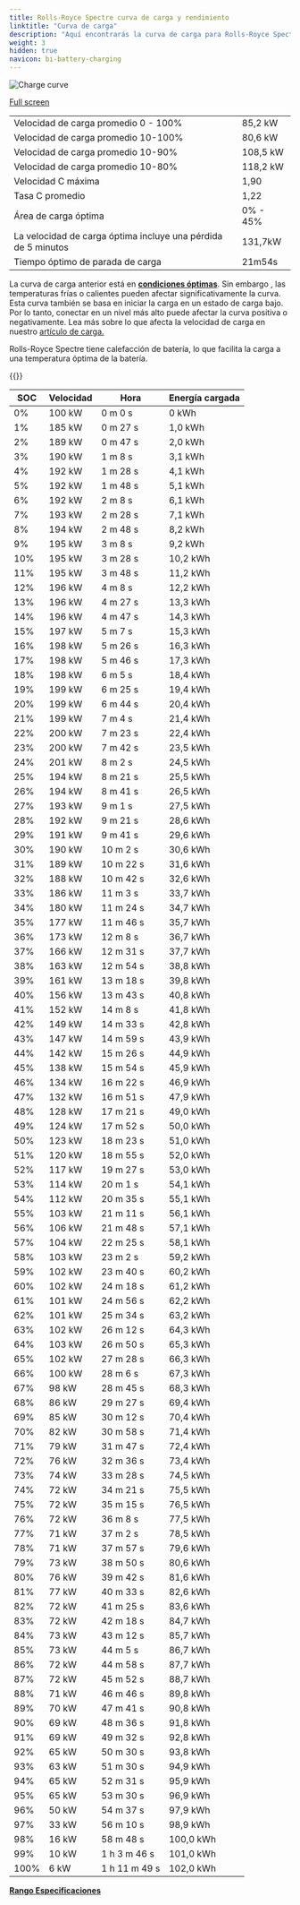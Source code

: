 ```yaml
---
title: Rolls-Royce Spectre curva de carga y rendimiento
linktitle: "Curva de carga"
description: "Aquí encontrarás la curva de carga para Rolls-Royce Spectre."
weight: 3
hidden: true
navicon: bi-battery-charging
---
```

<!-- markdownlint-disable MD033 -->
<img src="../chargingcurve.svg" alt="Charge curve" class="img-fluid">

[Full screen](../chargingcurve.svg)


<table class="table table-striped border">
<tbody>
<tr>
<td>Velocidad de carga promedio 0 - 100%</td><td>85,2 kW</td>
</tr>
<tr>
<td>Velocidad de carga promedio 10-100%</td><td>80,6 kW</td>
</tr>
<tr>
<td>Velocidad de carga promedio 10-90%</td><td>108,5 kW</td>
</tr>
<tr>
<td>Velocidad de carga promedio 10-80%</td><td>118,2 kW</td>
</tr>
<tr>
<td>Velocidad C máxima</td><td>1,90</td>
</tr>
<tr>
<td>Tasa C promedio</td><td>1,22</td>
</tr>
<tr>
<td>Área de carga óptima</td><td>0% - 45%</td>
</tr>
<tr>
<td>La velocidad de carga óptima incluye una pérdida de 5 minutos</td><td>131,7kW</td>
</tr>
<tr>
<td>Tiempo óptimo de parada de carga</td><td>21m54s</td>
</tr>
</tbody>
</table>


La curva de carga anterior está en **[condiciones óptimas](../../../../../technology/battery/charging/#temperatura)**. Sin embargo , las temperaturas frías o calientes pueden afectar significativamente la curva. Esta curva también se basa en iniciar la carga en un estado de carga bajo. Por lo tanto, conectar en un nivel más alto puede afectar la curva positiva o negativamente. Lea más sobre lo que afecta la velocidad de carga en nuestro [artículo de carga.](../../../../../technology/battery/charging/)


Rolls-Royce Spectre tiene calefacción de batería, lo que facilita la carga a una temperatura óptima de la batería.


{{<evkxdisplayaddarticle />}}
<table class="table table-striped border">
<thead>
<tr><th>SOC</th><th>Velocidad</th><th>Hora</th><th>Energía cargada</th></tr>
</thead>
<tbody>
<tr>
<td>0%</td><td>100 kW</td><td> 0 m 0 s </td><td>0 kWh </td>
</tr>
<tr>
<td>1%</td><td>185 kW</td><td> 0 m 27 s </td><td>1,0 kWh </td>
</tr>
<tr>
<td>2%</td><td>189 kW</td><td> 0 m 47 s </td><td>2,0 kWh </td>
</tr>
<tr>
<td>3%</td><td>190 kW</td><td> 1 m 8 s </td><td>3,1 kWh </td>
</tr>
<tr>
<td>4%</td><td>192 kW</td><td> 1 m 28 s </td><td>4,1 kWh </td>
</tr>
<tr>
<td>5%</td><td>192 kW</td><td> 1 m 48 s </td><td>5,1 kWh </td>
</tr>
<tr>
<td>6%</td><td>192 kW</td><td> 2 m 8 s </td><td>6,1 kWh </td>
</tr>
<tr>
<td>7%</td><td>193 kW</td><td> 2 m 28 s </td><td>7,1 kWh </td>
</tr>
<tr>
<td>8%</td><td>194 kW</td><td> 2 m 48 s </td><td>8,2 kWh </td>
</tr>
<tr>
<td>9%</td><td>195 kW</td><td> 3 m 8 s </td><td>9,2 kWh </td>
</tr>
<tr>
<td>10%</td><td>195 kW</td><td> 3 m 28 s </td><td>10,2 kWh </td>
</tr>
<tr>
<td>11%</td><td>195 kW</td><td> 3 m 48 s </td><td>11,2 kWh </td>
</tr>
<tr>
<td>12%</td><td>196 kW</td><td> 4 m 8 s </td><td>12,2 kWh </td>
</tr>
<tr>
<td>13%</td><td>196 kW</td><td> 4 m 27 s </td><td>13,3 kWh </td>
</tr>
<tr>
<td>14%</td><td>196 kW</td><td> 4 m 47 s </td><td>14,3 kWh </td>
</tr>
<tr>
<td>15%</td><td>197 kW</td><td> 5 m 7 s </td><td>15,3 kWh </td>
</tr>
<tr>
<td>16%</td><td>198 kW</td><td> 5 m 26 s </td><td>16,3 kWh </td>
</tr>
<tr>
<td>17%</td><td>198 kW</td><td> 5 m 46 s </td><td>17,3 kWh </td>
</tr>
<tr>
<td>18%</td><td>198 kW</td><td> 6 m 5 s </td><td>18,4 kWh </td>
</tr>
<tr>
<td>19%</td><td>199 kW</td><td> 6 m 25 s </td><td>19,4 kWh </td>
</tr>
<tr>
<td>20%</td><td>199 kW</td><td> 6 m 44 s </td><td>20,4 kWh </td>
</tr>
<tr>
<td>21%</td><td>199 kW</td><td> 7 m 4 s </td><td>21,4 kWh </td>
</tr>
<tr>
<td>22%</td><td>200 kW</td><td> 7 m 23 s </td><td>22,4 kWh </td>
</tr>
<tr>
<td>23%</td><td>200 kW</td><td> 7 m 42 s </td><td>23,5 kWh </td>
</tr>
<tr>
<td>24%</td><td>201 kW</td><td> 8 m 2 s </td><td>24,5 kWh </td>
</tr>
<tr>
<td>25%</td><td>194 kW</td><td> 8 m 21 s </td><td>25,5 kWh </td>
</tr>
<tr>
<td>26%</td><td>194 kW</td><td> 8 m 41 s </td><td>26,5 kWh </td>
</tr>
<tr>
<td>27%</td><td>193 kW</td><td> 9 m 1 s </td><td>27,5 kWh </td>
</tr>
<tr>
<td>28%</td><td>192 kW</td><td> 9 m 21 s </td><td>28,6 kWh </td>
</tr>
<tr>
<td>29%</td><td>191 kW</td><td> 9 m 41 s </td><td>29,6 kWh </td>
</tr>
<tr>
<td>30%</td><td>190 kW</td><td> 10 m 2 s </td><td>30,6 kWh </td>
</tr>
<tr>
<td>31%</td><td>189 kW</td><td> 10 m 22 s </td><td>31,6 kWh </td>
</tr>
<tr>
<td>32%</td><td>188 kW</td><td> 10 m 42 s </td><td>32,6 kWh </td>
</tr>
<tr>
<td>33%</td><td>186 kW</td><td> 11 m 3 s </td><td>33,7 kWh </td>
</tr>
<tr>
<td>34%</td><td>180 kW</td><td> 11 m 24 s </td><td>34,7 kWh </td>
</tr>
<tr>
<td>35%</td><td>177 kW</td><td> 11 m 46 s </td><td>35,7 kWh </td>
</tr>
<tr>
<td>36%</td><td>173 kW</td><td> 12 m 8 s </td><td>36,7 kWh </td>
</tr>
<tr>
<td>37%</td><td>166 kW</td><td> 12 m 31 s </td><td>37,7 kWh </td>
</tr>
<tr>
<td>38%</td><td>163 kW</td><td> 12 m 54 s </td><td>38,8 kWh </td>
</tr>
<tr>
<td>39%</td><td>161 kW</td><td> 13 m 18 s </td><td>39,8 kWh </td>
</tr>
<tr>
<td>40%</td><td>156 kW</td><td> 13 m 43 s </td><td>40,8 kWh </td>
</tr>
<tr>
<td>41%</td><td>152 kW</td><td> 14 m 8 s </td><td>41,8 kWh </td>
</tr>
<tr>
<td>42%</td><td>149 kW</td><td> 14 m 33 s </td><td>42,8 kWh </td>
</tr>
<tr>
<td>43%</td><td>147 kW</td><td> 14 m 59 s </td><td>43,9 kWh </td>
</tr>
<tr>
<td>44%</td><td>142 kW</td><td> 15 m 26 s </td><td>44,9 kWh </td>
</tr>
<tr>
<td>45%</td><td>138 kW</td><td> 15 m 54 s </td><td>45,9 kWh </td>
</tr>
<tr>
<td>46%</td><td>134 kW</td><td> 16 m 22 s </td><td>46,9 kWh </td>
</tr>
<tr>
<td>47%</td><td>132 kW</td><td> 16 m 51 s </td><td>47,9 kWh </td>
</tr>
<tr>
<td>48%</td><td>128 kW</td><td> 17 m 21 s </td><td>49,0 kWh </td>
</tr>
<tr>
<td>49%</td><td>124 kW</td><td> 17 m 52 s </td><td>50,0 kWh </td>
</tr>
<tr>
<td>50%</td><td>123 kW</td><td> 18 m 23 s </td><td>51,0 kWh </td>
</tr>
<tr>
<td>51%</td><td>120 kW</td><td> 18 m 55 s </td><td>52,0 kWh </td>
</tr>
<tr>
<td>52%</td><td>117 kW</td><td> 19 m 27 s </td><td>53,0 kWh </td>
</tr>
<tr>
<td>53%</td><td>114 kW</td><td> 20 m 1 s </td><td>54,1 kWh </td>
</tr>
<tr>
<td>54%</td><td>112 kW</td><td> 20 m 35 s </td><td>55,1 kWh </td>
</tr>
<tr>
<td>55%</td><td>103 kW</td><td> 21 m 11 s </td><td>56,1 kWh </td>
</tr>
<tr>
<td>56%</td><td>106 kW</td><td> 21 m 48 s </td><td>57,1 kWh </td>
</tr>
<tr>
<td>57%</td><td>104 kW</td><td> 22 m 25 s </td><td>58,1 kWh </td>
</tr>
<tr>
<td>58%</td><td>103 kW</td><td> 23 m 2 s </td><td>59,2 kWh </td>
</tr>
<tr>
<td>59%</td><td>102 kW</td><td> 23 m 40 s </td><td>60,2 kWh </td>
</tr>
<tr>
<td>60%</td><td>102 kW</td><td> 24 m 18 s </td><td>61,2 kWh </td>
</tr>
<tr>
<td>61%</td><td>101 kW</td><td> 24 m 56 s </td><td>62,2 kWh </td>
</tr>
<tr>
<td>62%</td><td>101 kW</td><td> 25 m 34 s </td><td>63,2 kWh </td>
</tr>
<tr>
<td>63%</td><td>102 kW</td><td> 26 m 12 s </td><td>64,3 kWh </td>
</tr>
<tr>
<td>64%</td><td>103 kW</td><td> 26 m 50 s </td><td>65,3 kWh </td>
</tr>
<tr>
<td>65%</td><td>102 kW</td><td> 27 m 28 s </td><td>66,3 kWh </td>
</tr>
<tr>
<td>66%</td><td>100 kW</td><td> 28 m 6 s </td><td>67,3 kWh </td>
</tr>
<tr>
<td>67%</td><td>98 kW</td><td> 28 m 45 s </td><td>68,3 kWh </td>
</tr>
<tr>
<td>68%</td><td>86 kW</td><td> 29 m 27 s </td><td>69,4 kWh </td>
</tr>
<tr>
<td>69%</td><td>85 kW</td><td> 30 m 12 s </td><td>70,4 kWh </td>
</tr>
<tr>
<td>70%</td><td>82 kW</td><td> 30 m 58 s </td><td>71,4 kWh </td>
</tr>
<tr>
<td>71%</td><td>79 kW</td><td> 31 m 47 s </td><td>72,4 kWh </td>
</tr>
<tr>
<td>72%</td><td>76 kW</td><td> 32 m 36 s </td><td>73,4 kWh </td>
</tr>
<tr>
<td>73%</td><td>74 kW</td><td> 33 m 28 s </td><td>74,5 kWh </td>
</tr>
<tr>
<td>74%</td><td>72 kW</td><td> 34 m 21 s </td><td>75,5 kWh </td>
</tr>
<tr>
<td>75%</td><td>72 kW</td><td> 35 m 15 s </td><td>76,5 kWh </td>
</tr>
<tr>
<td>76%</td><td>72 kW</td><td> 36 m 8 s </td><td>77,5 kWh </td>
</tr>
<tr>
<td>77%</td><td>71 kW</td><td> 37 m 2 s </td><td>78,5 kWh </td>
</tr>
<tr>
<td>78%</td><td>71 kW</td><td> 37 m 57 s </td><td>79,6 kWh </td>
</tr>
<tr>
<td>79%</td><td>73 kW</td><td> 38 m 50 s </td><td>80,6 kWh </td>
</tr>
<tr>
<td>80%</td><td>76 kW</td><td> 39 m 42 s </td><td>81,6 kWh </td>
</tr>
<tr>
<td>81%</td><td>77 kW</td><td> 40 m 33 s </td><td>82,6 kWh </td>
</tr>
<tr>
<td>82%</td><td>72 kW</td><td> 41 m 25 s </td><td>83,6 kWh </td>
</tr>
<tr>
<td>83%</td><td>72 kW</td><td> 42 m 18 s </td><td>84,7 kWh </td>
</tr>
<tr>
<td>84%</td><td>73 kW</td><td> 43 m 12 s </td><td>85,7 kWh </td>
</tr>
<tr>
<td>85%</td><td>73 kW</td><td> 44 m 5 s </td><td>86,7 kWh </td>
</tr>
<tr>
<td>86%</td><td>72 kW</td><td> 44 m 58 s </td><td>87,7 kWh </td>
</tr>
<tr>
<td>87%</td><td>72 kW</td><td> 45 m 52 s </td><td>88,7 kWh </td>
</tr>
<tr>
<td>88%</td><td>71 kW</td><td> 46 m 46 s </td><td>89,8 kWh </td>
</tr>
<tr>
<td>89%</td><td>70 kW</td><td> 47 m 41 s </td><td>90,8 kWh </td>
</tr>
<tr>
<td>90%</td><td>69 kW</td><td> 48 m 36 s </td><td>91,8 kWh </td>
</tr>
<tr>
<td>91%</td><td>69 kW</td><td> 49 m 32 s </td><td>92,8 kWh </td>
</tr>
<tr>
<td>92%</td><td>65 kW</td><td> 50 m 30 s </td><td>93,8 kWh </td>
</tr>
<tr>
<td>93%</td><td>63 kW</td><td> 51 m 30 s </td><td>94,9 kWh </td>
</tr>
<tr>
<td>94%</td><td>65 kW</td><td> 52 m 31 s </td><td>95,9 kWh </td>
</tr>
<tr>
<td>95%</td><td>65 kW</td><td> 53 m 30 s </td><td>96,9 kWh </td>
</tr>
<tr>
<td>96%</td><td>50 kW</td><td> 54 m 37 s </td><td>97,9 kWh </td>
</tr>
<tr>
<td>97%</td><td>33 kW</td><td> 56 m 10 s </td><td>98,9 kWh </td>
</tr>
<tr>
<td>98%</td><td>16 kW</td><td> 58 m 48 s </td><td>100,0 kWh </td>
</tr>
<tr>
<td>99%</td><td>10 kW</td><td>1 h 3 m 46 s </td><td>101,0 kWh </td>
</tr>
<tr>
<td>100%</td><td>6 kW</td><td>1 h 11 m 49 s </td><td>102,0 kWh </td>
</tr>
</tbody>
</table>

<div class="mt-3 mb-3">
<a href="../rangeandconsumption/" class="text-decoration-none text-black">
<strong><i class="bi-arrow-left"></i> Rango </strong>
</a>
<a href="../specifications/" class="text-decoration-none text-black float-end">
<strong>Especificaciones <i class="bi-arrow-right"></i></strong>
</a>
</div>
